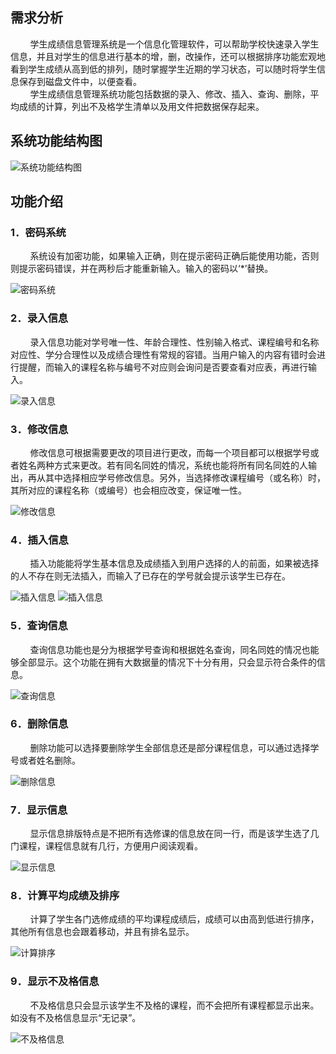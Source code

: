 ## 需求分析
&nbsp;&nbsp;&nbsp;&nbsp;&nbsp;&nbsp;&nbsp;&nbsp;学生成绩信息管理系统是一个信息化管理软件，可以帮助学校快速录入学生信息，并且对学生的信息进行基本的增，删，改操作，还可以根据排序功能宏观地看到学生成绩从高到低的排列，随时掌握学生近期的学习状态，可以随时将学生信息保存到磁盘文件中，以便查看。
<br>&nbsp;&nbsp;&nbsp;&nbsp;&nbsp;&nbsp;&nbsp;&nbsp;学生成绩信息管理系统功能包括数据的录入、修改、插入、查询、删除，平均成绩的计算，列出不及格学生清单以及用文件把数据保存起来。
## 系统功能结构图
![系统功能结构图](https://github.com/kunnkkk/Students-achievement-management-system/blob/master/images/0.png)
## 功能介绍
### 1．密码系统
&nbsp;&nbsp;&nbsp;&nbsp;&nbsp;&nbsp;&nbsp;&nbsp;系统设有加密功能，如果输入正确，则在提示密码正确后能使用功能，否则则提示密码错误，并在两秒后才能重新输入。输入的密码以‘*’替换。

 ![密码系统](https://github.com/kunnkkk/Students-achievement-management-system/blob/master/images/1.png)

### 2．录入信息
&nbsp;&nbsp;&nbsp;&nbsp;&nbsp;&nbsp;&nbsp;&nbsp;录入信息功能对学号唯一性、年龄合理性、性别输入格式、课程编号和名称对应性、学分合理性以及成绩合理性有常规的容错。当用户输入的内容有错时会进行提醒，而输入的课程名称与编号不对应则会询问是否要查看对应表，再进行输入。

 ![录入信息](https://github.com/kunnkkk/Students-achievement-management-system/blob/master/images/2.png)

### 3．修改信息
&nbsp;&nbsp;&nbsp;&nbsp;&nbsp;&nbsp;&nbsp;&nbsp;修改信息可根据需要更改的项目进行更改，而每一个项目都可以根据学号或者姓名两种方式来更改。若有同名同姓的情况，系统也能将所有同名同姓的人输出，再从其中选择相应学号修改信息。另外，当选择修改课程编号（或名称）时，其所对应的课程名称（或编号）也会相应改变，保证唯一性。

 ![修改信息](https://github.com/kunnkkk/Students-achievement-management-system/blob/master/images/3.png)

### 4．插入信息
&nbsp;&nbsp;&nbsp;&nbsp;&nbsp;&nbsp;&nbsp;&nbsp;插入功能能将学生基本信息及成绩插入到用户选择的人的前面，如果被选择的人不存在则无法插入，而输入了已存在的学号就会提示该学生已存在。

 ![插入信息](https://github.com/kunnkkk/Students-achievement-management-system/blob/master/images/4.1.png)
 ![插入信息](https://github.com/kunnkkk/Students-achievement-management-system/blob/master/images/4.2.png)

### 5．查询信息
&nbsp;&nbsp;&nbsp;&nbsp;&nbsp;&nbsp;&nbsp;&nbsp;查询信息功能也是分为根据学号查询和根据姓名查询，同名同姓的情况也能够全部显示。这个功能在拥有大数据量的情况下十分有用，只会显示符合条件的信息。

 ![查询信息](https://github.com/kunnkkk/Students-achievement-management-system/blob/master/images/5.png)

### 6．删除信息
&nbsp;&nbsp;&nbsp;&nbsp;&nbsp;&nbsp;&nbsp;&nbsp;删除功能可以选择要删除学生全部信息还是部分课程信息，可以通过选择学号或者姓名删除。

 ![删除信息](https://github.com/kunnkkk/Students-achievement-management-system/blob/master/images/6.png)

### 7．显示信息
&nbsp;&nbsp;&nbsp;&nbsp;&nbsp;&nbsp;&nbsp;&nbsp;显示信息排版特点是不把所有选修课的信息放在同一行，而是该学生选了几门课程，课程信息就有几行，方便用户阅读观看。

 ![显示信息](https://github.com/kunnkkk/Students-achievement-management-system/blob/master/images/7.png)

### 8．计算平均成绩及排序
&nbsp;&nbsp;&nbsp;&nbsp;&nbsp;&nbsp;&nbsp;&nbsp;计算了学生各门选修成绩的平均课程成绩后，成绩可以由高到低进行排序，其他所有信息也会跟着移动，并且有排名显示。

 ![计算排序](https://github.com/kunnkkk/Students-achievement-management-system/blob/master/images/8.png)

### 9．显示不及格信息
&nbsp;&nbsp;&nbsp;&nbsp;&nbsp;&nbsp;&nbsp;&nbsp;不及格信息只会显示该学生不及格的课程，而不会把所有课程都显示出来。如没有不及格信息显示“无记录”。

 ![不及格信息](https://github.com/kunnkkk/Students-achievement-management-system/blob/master/images/9.png)
